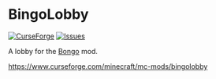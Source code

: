 # BingoLobby

[![CurseForge](http://cf.way2muchnoise.eu/full_440998_downloads.svg)](https://www.curseforge.com/minecraft/mc-mods/bingolobby)
[![Issues](https://img.shields.io/github/issues/noeppi-noeppi/BingoLobby)](https://github.com/noeppi-noeppi/BingoLobby/issues)

A lobby for the [Bongo](https://www.curseforge.com/minecraft/mc-mods/bongo) mod.

https://www.curseforge.com/minecraft/mc-mods/bingolobby

